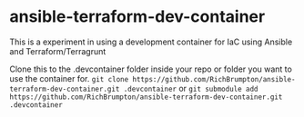 # ansible-terraform-dev-container
This is a experiment in using a development container for IaC using Ansible and Terraform/Terragrunt

Clone this to the .devcontainer folder inside your repo or folder you want to use the container for.
`git clone https://github.com/RichBrumpton/ansible-terraform-dev-container.git .devcontainer`
or
`git submodule add https://github.com/RichBrumpton/ansible-terraform-dev-container.git .devcontainer`